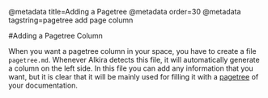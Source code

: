 @metadata title=Adding a Pagetree
@metadata order=30
@metadata tagstring=pagetree add page column

[pagetree]: /#/Macros_Home/MacroPagetree


#Adding a Pagetree Column

When you want a pagetree column in your space, you have to create a file `pagetree.md`.
Whenever Alkira detects this file, it will automatically generate a column on the left side. In this file you can add any information that you want, but it is clear that it will be mainly used for filling it with a [pagetree][] of your documentation.
